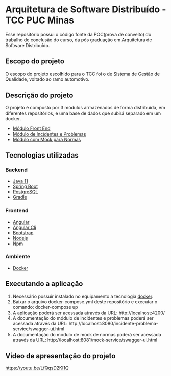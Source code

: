 # Arquitetura de Software Distribuído - TCC PUC Minas
Esse repositório possui o código fonte da POC(prova de conveito) do trabalho de conclusão do curso, da pós graduação em Arquitetura de Software Distribuído.

## Escopo do projeto
O escopo do projeto escolhido para o TCC foi o de Sistema de Gestão de Qualidade, voltado ao ramo automotivo.

## Descrição do projeto
O projeto é composto por 3 módulos armazenados de forma distribuída, em diferentes repositórios, e uma base de dados que subirá separado em um docker.
* [Módulo Front End](https://github.com/luisbarcellos/frontend-module)
* [Módulo de Incidentes e Problemas](https://github.com/luisbarcellos/incidente-problema-service)
* [Módulo com Mock para Normas](https://github.com/luisbarcellos/mock-service)


## Tecnologias utilizadas

### Backend

* [Java 11](https://www.oracle.com/java/technologies/javase-jdk11-downloads.html)
* [Spring Boot](https://spring.io/projects/spring-boot)
* [PostgreSQL](https://www.postgresql.org/download/)
* [Gradle](https://gradle.org/)

### Frontend

* [Angular](https://angular.io/)
* [Angular Cli](https://cli.angular.io/)
* [Bootstrap](https://getbootstrap.com/)
* [Nodejs](https://nodejs.org/en/)
* [Npm](https://www.npmjs.com/)

### Ambiente

* [Docker](https://www.docker.com/)

## Executando a aplicação

1. Necessário possuir instalado no equipamento a tecnologia [docker](https://www.docker.com/).
2. Baixar o arquivo docker-compose.yml deste repositório e executar o comando: docker-compose up
3. A aplicação poderá ser acessada através da URL: http://localhost:4200/
4. A documentação do módulo de incidentes e problemas poderá ser acessada através da URL: http://localhost:8080/incidente-problema-service/swagger-ui.html
5. A documentação do módulo de mock de normas poderá ser acessada através da URL: http://localhost:8081/mock-service/swagger-ui.html

## Vídeo de apresentação do projeto
https://youtu.be/LfQqsD2KI1Q